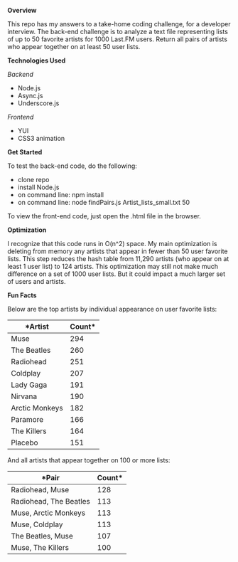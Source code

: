 **Overview**

This repo has my answers to a take-home coding challenge, for a developer interview. The back-end challenge is to analyze a text file representing lists of up to 50 favorite artists for 1000 Last.FM users. Return all pairs of artists who appear together on at least 50 user lists. 

**Technologies Used**

*Backend*
+ Node.js
+ Async.js
+ Underscore.js

*Frontend*
+ YUI
+ CSS3 animation

**Get Started**

To test the back-end code, do the following:

+ clone repo
+ install Node.js
+ on command line: npm install
+ on command line: node findPairs.js Artist_lists_small.txt 50

To view the front-end code, just open the .html file in the browser.

**Optimization** 

I recognize that this code runs in O(n^2) space. My main optimization is deleting from memory any artists that appear in fewer than 50 user favorite lists. This step reduces the hash table from 11,290 artists (who appear on at least 1 user list) to 124 artists.  This optimization may still not make much difference on a set of 1000 user lists. But it could impact a much larger set of users and artists. 

**Fun Facts**

Below are the top artists by individual appearance on user favorite lists:

*Artist | Count*
-------| ------
Muse  | 294
The Beatles | 260
Radiohead | 251
Coldplay | 207
Lady Gaga | 191
Nirvana | 190
Arctic Monkeys | 182
Paramore  | 166
The Killers | 164
Placebo | 151

And all artists that appear together on 100 or more lists:

*Pair | Count*
-------| ------
Radiohead, Muse | 128
Radiohead, The Beatles  | 113
Muse, Arctic Monkeys | 113
Muse, Coldplay | 113
The Beatles, Muse | 107
Muse, The Killers | 100

